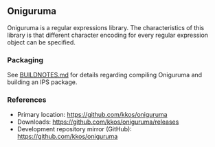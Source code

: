 ## Oniguruma
Oniguruma is a regular expressions library. The characteristics of this library is that different character encoding for every regular expression object can be specified.

### Packaging
See [BUILDNOTES.md](Build/BUILDNOTES.md) for details regarding compiling Oniguruma and building an IPS package.


### References
- Primary location:  https://github.com/kkos/oniguruma
- Downloads:  https://github.com/kkos/oniguruma/releases
- Development repository mirror (GitHub):  https://github.com/kkos/oniguruma
